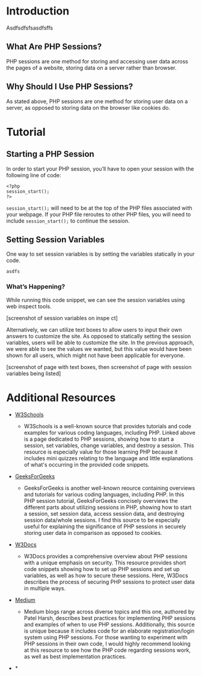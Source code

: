 # Introduction
Asdfsdfsfsasdfsffs

## What Are PHP Sessions?
PHP sessions are one method for storing and accessing user data across the pages of a website, storing data on a server rather than browser. 

## Why Should I Use PHP Sessions?
As stated above, PHP sessions are one method for storing user data on a server, as opposed to storing data on the browser like cookies do. 

# Tutorial
## Starting a PHP Session
In order to start your PHP session, you’ll have to open your session with the following line of code:

```
<?php
session_start();
?>
```

`session_start();` will need to be at the top of the PHP files associated with your webpage. If your PHP file reroutes to other PHP files, you will need to include `session_start();` to continue the session. 

## Setting Session Variables
One way to set session variables is by setting the variables statically in your code.
```
asdfs
```
### What’s Happening?
While running this code snippet, we can see the session variables using web inspect tools. 

[screenshot of session variables on inspe ct]

Alternatively, we can utilize text boxes to allow users to input their own answers to customize the site. As opposed to statically setting the session variables, users will be able to customize the site. In the previous approach, we were able to see the values we wanted, but this value would have been shown for all users, which might not have been applicable for everyone. 

[screenshot of page with text boxes, then screenshot of page with session variables being listed]

# Additional Resources
* [W3Schools](https://www.w3schools.com/php/php_sessions.asp)
    * W3Schools is a well-known source that provides tutorials and code examples for various coding languages, including PHP. Linked above is a page dedicated to PHP sessions, showing how to start a session, set variables, change variables, and destroy a session. This resource is especially value for those learning PHP because it includes mini quizzes relating to the language and little explanations of what's occurring in the provided code snippets. 

* [GeeksForGeeks](https://www.geeksforgeeks.org/php-sessions/)
    * GeeksForGeeks is another well-known reource containing overviews and tutorials for various coding languages, including PHP. In this PHP session tutorial, GeeksForGeeks concisely overviews the different parts about utilizing sessions in PHP, showing how to start a session, set session data, access session data, and destroying session data/whole sessions. I find this source to be especially useful for explaining the significance of PHP sessions in securely storing user data in comparison as opposed to cookies.

* [W3Docs](https://www.w3docs.com/learn-php/php-sessions.html)
    * W3Docs provides a comprehensive overview about PHP sessions with a unique emphasis on security. This resource provides short code snippets showing how to set up PHP sessions and set up variables, as well as how to secure these sessions. Here, W3Docs describes the process of securing PHP sessions to protect user data in multiple ways. 

* [Medium](https://medium.com/@patelharsh7458/php-sessions-explained-practical-usage-and-best-practices-b15df9cc7568)
    * Medium blogs range across diverse topics and this one, authored by Patel Harsh, describes best practices for implementing PHP sessions and examples of when to use PHP sessions. Additionally, this source is unique because it includes code for an elaborate registration/login system using PHP sessions. For those wanting to experiment with PHP sessions in their own code, I would highly recommend looking at this resource to see how the PHP code regarding sessions work, as well as best implementation practices.

* []()
    * 